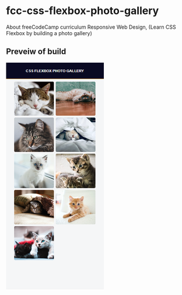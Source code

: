 # fcc-css-flexbox-photo-gallery
About freeCodeCamp curriculum Responsive Web Design,  (Learn CSS Flexbox by building a photo gallery)

## Preveiw of build

![image][def]

[def]:Preview_css_flexbox_photo_gallery.PNG